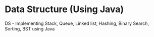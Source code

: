 # Data Structure (Using Java)
DS - Implementing Stack, Queue, Linked list, Hashing, Binary Search, Sorting, BST using Java
